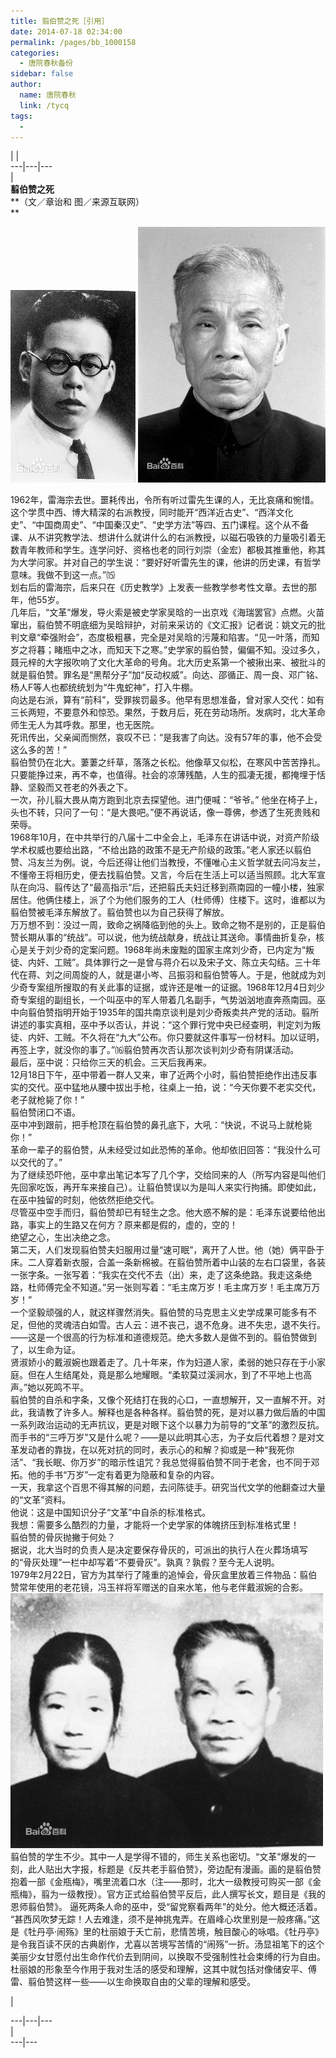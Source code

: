 ```yaml
---
title: 翦伯赞之死［引用］
date: 2014-07-18 02:34:00
permalink: /pages/bb_1000158
categories: 
  - 唐院春秋备份
sidebar: false
author: 
  name: 唐院春秋
  link: /tycq
tags: 
  - 
---
```


|  |  
---|---|---  
|  
**翦伯赞之死**  
 **（文／章诒和 图／来源互联网）  
**  

![](/pic/img1.ph.126.net_fT9v8O1bvcHRRPGPROQFmA==_6619426136583575056.jpg)
![](/pic/img2.ph.126.net_YLvFUN69lcX2iJRROGqzsQ==_6619119372839425757.jpg)

  
1962年，雷海宗去世。噩耗传出，令所有听过雷先生课的人，无比哀痛和惋惜。这个学贯中西、博大精深的右派教授，同时能开“西洋近古史”、“西洋文化史”、“中国商周史”、“中国秦汉史”、“史学方法”等四、五门课程。这个从不备课、从不讲究教学法、想讲什么就讲什么的右派教授，以磁石吸铁的力量吸引着无数青年教师和学生。连学问好、资格也老的同行刘崇（金宏）都极其推重他，称其为大学问家。并对自己的学生说：“要好好听雷先生的课，他讲的历史课，有哲学意味。我做不到这一点。”⒂  
划右后的雷海宗，后来只在《历史教学》上发表一些教学参考性文章。去世的那年，他55岁。  
几年后，“文革”爆发，导火索是被史学家吴晗的一出京戏《海瑞罢官》点燃。火苗窜出，翦伯赞不明底细为吴晗辩护，对前来采访的《文汇报》记者说：姚文元的批判文章“牵强附会”，态度极粗暴，完全是对吴晗的污蔑和陷害。“见一叶落，而知岁之将暮；睹瓶中之冰，而知天下之寒。”史学家的翦伯赞，偏偏不知。没过多久，聂元梓的大字报吹响了文化大革命的号角。北大历史系第一个被揪出来、被批斗的就是翦伯赞。罪名是“黑帮分子”加“反动权威”。向达、邵循正、周一良、邓广铭、杨人F等人也都统统划为“牛鬼蛇神”，打入牛棚。  
向达是右派，算有“前科”，受罪挨罚最多。他早有思想准备，曾对家人交代：如有三长两短，不要意外和惊恐。果然，于数月后，死在劳动场所。发病时，北大革命师生无人为其呼救。那里，也无医院。  
死讯传出，父亲闻而恻然，哀叹不已：“是我害了向达。没有57年的事，他不会受这么多的苦！”  
翦伯赞仍在北大。萋萋之纤草，落落之长松。他像草又似松，在寒风中苦苦挣扎。只要能挣过来，再不幸，也值得。社会的凉薄残酷，人生的孤凄无援，都掩埋于恬静、坚毅而又苍老的外表之下。  
一次，孙儿翦大畏从南方跑到北京去探望他。进门便喊：“爷爷。” 他坐在椅子上，头也不转，只问了一句：“是大畏吧。”便不再说话，像一尊佛，参透了生死贵贱和荣辱。  
1968年10月，在中共举行的八届十二中全会上，毛泽东在讲话中说，对资产阶级学术权威也要给出路，“不给出路的政策不是无产阶级的政策。”老人家还以翦伯赞、冯友兰为例。说，今后还得让他们当教授，不懂唯心主义哲学就去问冯友兰，不懂帝王将相历史，便去找翦伯赞。又言，今后在生活上可以适当照顾。北大军宣队在向冯、翦传达了“最高指示”后，还把翦氏夫妇迁移到燕南园的一幢小楼，独家居住。他俩住楼上，派了个为他们服务的工人（杜师傅）住楼下。这时，谁都以为翦伯赞被毛泽东解放了。翦伯赞也以为自己获得了解放。  
万万想不到：没过一周，致命之祸降临到他的头上。致命之物不是别的，正是翦伯赞长期从事的“统战”。可以说，他为统战献身，统战让其送命。事情曲折复杂，核心是关于刘少奇的定案问题。1968年尚未废黜的国家主席刘少奇，已内定为“叛徒、内奸、工贼”。具体罪行之一是曾与蒋介石以及宋子文、陈立夫勾结。三十年代在蒋、刘之间周旋的人，就是谌小岑、吕振羽和翦伯赞等人。于是，他就成为刘少奇专案组所搜取的有关此事的证据，或许还是唯一的证据。1968年12月4日刘少奇专案组的副组长，一个叫巫中的军人带着几名副手，气势汹汹地直奔燕南园。巫中向翦伯赞指明开始于1935年的国共南京谈判是刘少奇叛卖共产党的活动。翦所讲述的事实真相，巫中予以否认，并说：“这个罪行党中央已经查明，判定刘为叛徒、内奸、工贼。不久将在“九大”公布。你只要就这件事写一份材料。加以证明，再签上字，就没你的事了。”⒃翦伯赞再次否认那次谈判刘少奇有阴谋活动。  
最后，巫中说：只给你三天的机会。三天后我再来。  
12月18日下午，巫中带着一群人又来，审了近两个小时，翦伯赞拒绝作出违反事实的交代。巫中猛地从腰中拔出手枪，往桌上一拍，说：“今天你要不老实交代，老子就枪毙了你！”  
翦伯赞闭口不语。  
巫中冲到跟前，把手枪顶在翦伯赞的鼻孔底下，大吼：“快说，不说马上就枪毙你！”  
革命一辈子的翦伯赞，从未经受过如此恐怖的革命。他却依旧回答：“我没什么可以交代的了。”  
为了继续恐吓他，巫中拿出笔记本写了几个字，交给同来的人（所写内容是叫他们先回家吃饭，再开车来接自己）。让翦伯赞误以为是叫人来实行拘捕。即使如此，在巫中独留的时刻，他依然拒绝交代。  
尽管巫中空手而归，翦伯赞却已有轻生之念。他大惑不解的是：毛泽东说要给他出路，事实上的生路又在何方？原来都是假的，虚的，空的！  
绝望之心，生出决绝之念。  
第二天，人们发现翦伯赞夫妇服用过量“速可眠”，离开了人世。他（她）俩平卧于床。二人穿着新衣服，合盖一条新棉被。在翦伯赞所着中山装的左右口袋里，各装一张字条。一张写着：“我实在交代不去（出）来，走了这条绝路。我走这条绝路，杜师傅完全不知道。”另一张则写着：“毛主席万岁！毛主席万岁！毛主席万万岁！”  
一个坚毅顽强的人，就这样骤然消失。翦伯赞的马克思主义史学成果可能多有不足，但他的灵魂洁白如雪。古人云：进不丧己，退不危身。进不失忠，退不失行。——这是一个很高的行为标准和道德规范。绝大多数人是做不到的。翦伯赞做到了，以生命为证。  
贤淑娇小的戴淑婉也跟着走了。几十年来，作为妇道人家，柔弱的她只存在于小家庭。但在人生结尾处，竟是那么地耀眼。“柔软莫过溪涧水，到了不平地上也高声。”她以死鸣不平。  
翦伯赞的自杀和字条，又像个死结打在我的心口，一直想解开，又一直解不开。对此，我请教了许多人。解释也是各种各样。翦伯赞的死，是对以暴力做后盾的中国一系列政治运动的无声抗议，更是对眼下这个以暴力为前导的“文革”的激烈反抗。而手书的“三呼万岁”又是什么呢？——是以此明其心志，为子女后代着想？是对文革发动者的靠拢，在以死对抗的同时，表示心的和解？抑或是一种“我死你活”、“我长眠、你万岁”的暗示性诅咒？我总觉得翦伯赞不同于老舍，也不同于邓拓。他的手书“万岁”一定有着更为隐蔽和复杂的内容。  
一天，我拿这个百思不得其解的问题，去问陈徒手。研究当代文学的他翻查过大量的“文革”资料。  
他说：这是中国知识分子“文革”中自杀的标准格式。  
我想：需要多么酷烈的力量，才能将一个史学家的体魄挤压到标准格式里！  
翦伯赞的骨灰抛撇于何处？  
据说，北大当时的负责人是决定要保存骨灰的，可派出的执行人在火葬场填写的“骨灰处理”一栏中却写着“不要骨灰”。孰真？孰假？至今无人说明。  
1979年2月22日，官方为其举行了隆重的追悼会，骨灰盒里放着三件物品：翦伯赞常年使用的老花镜，冯玉祥将军赠送的自来水笔，他与老伴戴淑婉的合影。  
![](/pic/img1.ph.126.net_J2X0NlNTEuAXSagOKKngjA==_6619421738537063959.jpg)  
翦伯赞的学生不少。其中一人是学得不错的，师生关系也密切。“文革”爆发的一刻，此人贴出大字报，标题是《反共老手翦伯赞》，旁边配有漫画。画的是翦伯赞抱着一部《金瓶梅》，嘴里流着口水（注——那时，北大一级教授可购买一部《金瓶梅》，翦为一级教授）。官方正式给翦伯赞平反后，此人撰写长文，题目是《我的恩师翦伯赞》。
逼死两条人命的巫中，受“留党察看两年”的处分。他大概还活着。  
“甚西风吹梦无踪！人去难逢，须不是神挑鬼弄。在眉峰心坎里别是一般疼痛。”这是《牡丹亭·闹殇》里的杜丽娘于夭亡前，悲情苦境，触目酸心的咏唱。《牡丹亭》是令我百读不厌的古典剧作，尤喜以苦境写苦情的“闹殇”一折。汤显祖笔下的这个美丽少女甘愿付出生命作代价去到阴间，以换取不受强制性社会束缚的行为自由。杜丽娘的形象至今作用于我对生活的感受和理解，这其中就包括对像储安平、傅雷、翦伯赞这样一些——以生命换取自由的父辈的理解和感受。  

  
  
|  
  
---|---|---  
|  
---|---